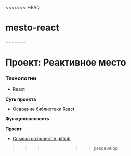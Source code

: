 <<<<<<< HEAD
# mesto-react
=======
# Проект: Реактивное место

### Технологии

- React

**Суть проекта**

- Освоение библиотеки React

**Функциональность**

**Проект**

- [Ссылка на проект в github](https://github.com/iiiokojiadbi/mesto)
>>>>>>> predevelop
